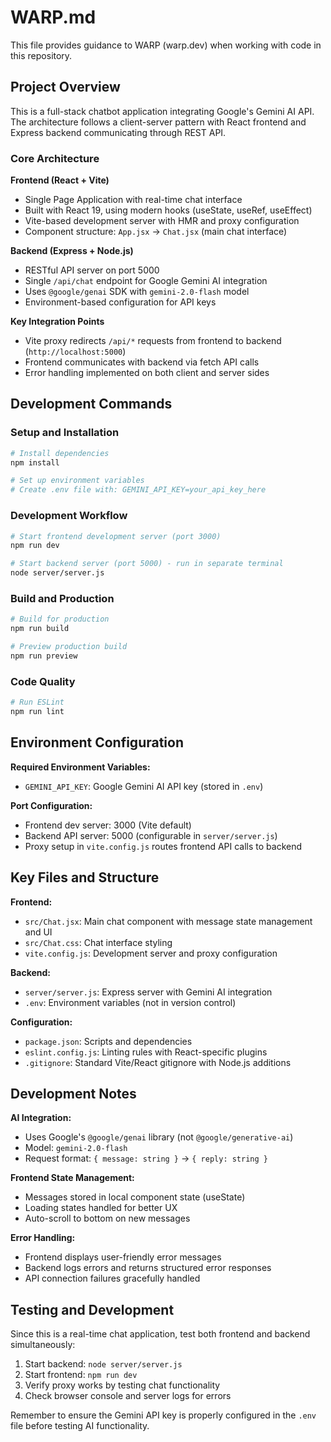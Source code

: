 # WARP.md

This file provides guidance to WARP (warp.dev) when working with code in this repository.

## Project Overview

This is a full-stack chatbot application integrating Google's Gemini AI API. The architecture follows a client-server pattern with React frontend and Express backend communicating through REST API.

### Core Architecture

**Frontend (React + Vite)**
- Single Page Application with real-time chat interface
- Built with React 19, using modern hooks (useState, useRef, useEffect)
- Vite-based development server with HMR and proxy configuration
- Component structure: `App.jsx` → `Chat.jsx` (main chat interface)

**Backend (Express + Node.js)**
- RESTful API server on port 5000
- Single `/api/chat` endpoint for Google Gemini AI integration
- Uses `@google/genai` SDK with `gemini-2.0-flash` model
- Environment-based configuration for API keys

**Key Integration Points**
- Vite proxy redirects `/api/*` requests from frontend to backend (`http://localhost:5000`)
- Frontend communicates with backend via fetch API calls
- Error handling implemented on both client and server sides

## Development Commands

### Setup and Installation
```bash
# Install dependencies
npm install

# Set up environment variables
# Create .env file with: GEMINI_API_KEY=your_api_key_here
```

### Development Workflow
```bash
# Start frontend development server (port 3000)
npm run dev

# Start backend server (port 5000) - run in separate terminal
node server/server.js
```

### Build and Production
```bash
# Build for production
npm run build

# Preview production build
npm run preview
```

### Code Quality
```bash
# Run ESLint
npm run lint
```

## Environment Configuration

**Required Environment Variables:**
- `GEMINI_API_KEY`: Google Gemini AI API key (stored in `.env`)

**Port Configuration:**
- Frontend dev server: 3000 (Vite default)
- Backend API server: 5000 (configurable in `server/server.js`)
- Proxy setup in `vite.config.js` routes frontend API calls to backend

## Key Files and Structure

**Frontend:**
- `src/Chat.jsx`: Main chat component with message state management and UI
- `src/Chat.css`: Chat interface styling
- `vite.config.js`: Development server and proxy configuration

**Backend:**
- `server/server.js`: Express server with Gemini AI integration
- `.env`: Environment variables (not in version control)

**Configuration:**
- `package.json`: Scripts and dependencies
- `eslint.config.js`: Linting rules with React-specific plugins
- `.gitignore`: Standard Vite/React gitignore with Node.js additions

## Development Notes

**AI Integration:**
- Uses Google's `@google/genai` library (not `@google/generative-ai`)
- Model: `gemini-2.0-flash`
- Request format: `{ message: string }` → `{ reply: string }`

**Frontend State Management:**
- Messages stored in local component state (useState)
- Loading states handled for better UX
- Auto-scroll to bottom on new messages

**Error Handling:**
- Frontend displays user-friendly error messages
- Backend logs errors and returns structured error responses
- API connection failures gracefully handled

## Testing and Development

Since this is a real-time chat application, test both frontend and backend simultaneously:

1. Start backend: `node server/server.js`
2. Start frontend: `npm run dev`  
3. Verify proxy works by testing chat functionality
4. Check browser console and server logs for errors

Remember to ensure the Gemini API key is properly configured in the `.env` file before testing AI functionality.